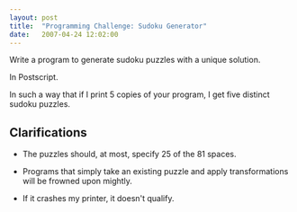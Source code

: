 ```yaml
---
layout: post
title:  "Programming Challenge: Sudoku Generator"
date:   2007-04-24 12:02:00
---
```



Write a program to generate sudoku puzzles with a unique solution.

In Postscript.

In such a way that if I print 5 copies of your program, I get five distinct sudoku puzzles.

## Clarifications

*   The puzzles should, at most, specify 25 of the 81 spaces.

*   Programs that simply take an existing puzzle and apply transformations will be frowned upon mightly.

*   If it crashes my printer, it doesn't qualify.
